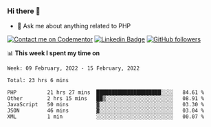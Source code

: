 ### Hi there 👋

<!--
**mustafaculban/mustafaculban** is a ✨ _special_ ✨ repository because its `README.md` (this file) appears on your GitHub profile.

Here are some ideas to get you started:

- 🌱 I’m currently learning ...
- 👯 I’m looking to collaborate on ...
- 🤔 I’m looking for help with ...
- 📫 How to reach me: ...
- 😄 Pronouns: ...
- ⚡ Fun fact: ...

-->
- 💬 Ask me about anything related to PHP

[![Contact me on Codementor](https://www.codementor.io/m-badges/karamusluk/book-session.svg)](https://www.codementor.io/@karamusluk?refer=badge)
[![Linkedin Badge](https://img.shields.io/badge/-Mustafa%20Culban-blue?style=social&logo=Linkedin&logoColor=blue&link=https://www.linkedin.com/in/mustafaculban/)](https://www.linkedin.com/in/mustafaculban/) 
[![GitHub followers](https://img.shields.io/github/followers/karamusluk?label=Follow&style=social)](https://github.com/karamusluk/?tab=follow)


📊 **This week I spent my time on**
<!--START_SECTION:waka-->
```text
Week: 09 February, 2022 - 15 February, 2022

Total: 23 hrs 6 mins

PHP          21 hrs 27 mins  █████████████████████░░░░   84.61 % 
Other        2 hrs 15 mins   ██▒░░░░░░░░░░░░░░░░░░░░░░   08.91 % 
JavaScript   50 mins         ▓░░░░░░░░░░░░░░░░░░░░░░░░   03.30 % 
JSON         46 mins         ▓░░░░░░░░░░░░░░░░░░░░░░░░   03.04 % 
XML          1 min           ░░░░░░░░░░░░░░░░░░░░░░░░░   00.07 % 
```
<!--END_SECTION:waka-->


